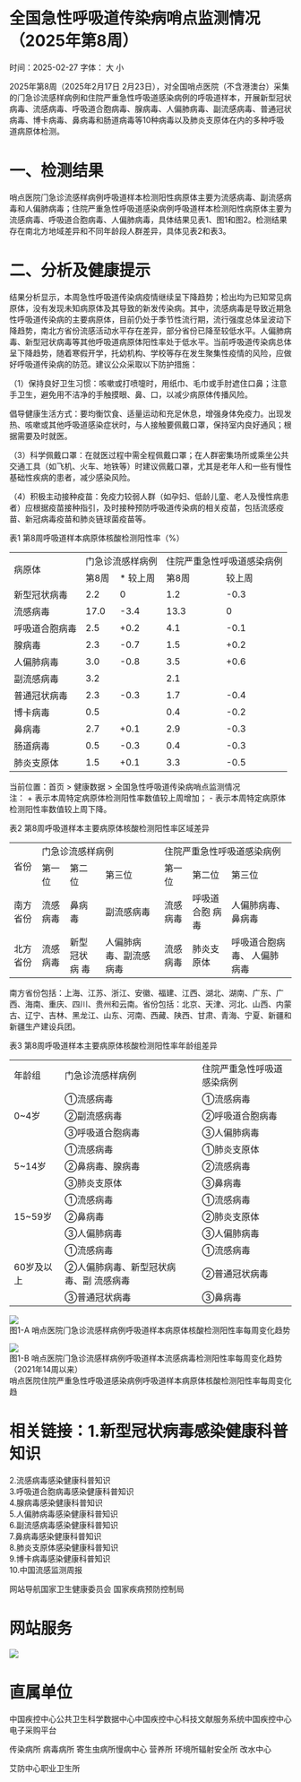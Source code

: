 # 全国急性呼吸道传染病哨点监测情况（2025年第8周）

时间：2025-02-27 字体： ⼤ ⼩

2025年第8周（2025年2⽉17⽇ 2⽉23⽇），对全国哨点医院（不含港澳台）采集的⻔急诊流感样病例和住院严重急性呼吸道感染病例的呼吸道样本，开展新型冠状病毒、流感病毒、呼吸道合胞病毒、腺病毒、⼈偏肺病毒、副流感病毒、普通冠状病毒、博卡病毒、⿐病毒和肠道病毒等10种病毒以及肺炎⽀原体在内的多种呼吸道病原体检测。

# ⼀、检测结果

哨点医院⻔急诊流感样病例呼吸道样本检测阳性病原体主要为流感病毒、副流感病毒和⼈偏肺病毒；住院严重急性呼吸道感染病例呼吸道样本检测阳性病原体主要为流感病毒、呼吸道合胞病毒、⼈偏肺病毒，具体结果⻅表1、图1和图2。检测结果存在南北⽅地域差异和不同年龄段⼈群差异，具体⻅表2和表3。

# ⼆、分析及健康提示

结果分析显示，本周急性呼吸道传染病疫情继续呈下降趋势；检出均为已知常⻅病原体，没有发现未知病原体及其导致的新发传染病。其中，流感病毒是导致近期急性呼吸道传染病的主要病原体，⽬前仍处于季节性流⾏期，流⾏强度总体呈波动下降趋势，南北⽅省份流感活动⽔平存在差异，部分省份已降⾄较低⽔平。⼈偏肺病毒、新型冠状病毒等其他呼吸道病原体阳性率处于低⽔平。当前呼吸道传染病总体呈下降趋势，随着寒假开学，托幼机构、学校等存在发⽣聚集性疫情的⻛险，应做好呼吸道传染病的防范。建议公众采取以下防护措施：

（1）保持良好卫⽣习惯：咳嗽或打喷嚏时，⽤纸⼱、⽑⼱或⼿肘遮住⼝⿐；注意⼿卫⽣，避免⽤不洁净的⼿触摸眼、⿐、⼝，以减少病原体传播⻛险。

倡导健康⽣活⽅式：要均衡饮⻝、适量运动和充⾜休息，增强身体免疫⼒。出现发热、咳嗽或其他呼吸道感染症状时，与⼈接触要佩戴⼝罩，保持室内良好通⻛；根据需要及时就医。

（3）科学佩戴⼝罩：在就医过程中需全程佩戴⼝罩；在⼈群密集场所或乘坐公共交通⼯具（如⻜机、⽕⻋、地铁等）时建议佩戴⼝罩，尤其是⽼年⼈和⼀些有慢性基础性疾病的患者，减少感染⻛险。

（4）积极主动接种疫苗：免疫⼒较弱⼈群（如孕妇、低龄⼉童、⽼⼈及慢性病患者）应根据疫苗接种指引，及时接种预防呼吸道传染病的相关疫苗，包括流感疫苗、新冠病毒疫苗和肺炎链球菌疫苗等。

表1 第8周呼吸道样本病原体核酸检测阳性率（%）  

<table><tr><td rowspan="2">病原体</td><td colspan="2">门急诊流感样病例</td><td colspan="2">住院严重急性呼吸道感染病例</td></tr><tr><td>第8周</td><td>* 较上周</td><td>第8周</td><td>较上周</td></tr><tr><td>新型冠状病毒</td><td>2.2</td><td>0</td><td>1.2</td><td>-0.3</td></tr><tr><td>流感病毒</td><td>17.0</td><td>-3.4</td><td>13.3</td><td>0</td></tr><tr><td>呼吸道合胞病毒</td><td>2.5</td><td>+0.2</td><td>4.1</td><td>-0.1</td></tr><tr><td>腺病毒</td><td>2.3</td><td>-0.7</td><td>1.5</td><td>+0.2</td></tr><tr><td>人偏肺病毒</td><td>3.0</td><td>-0.8</td><td>3.5</td><td>+0.6</td></tr><tr><td>副流感病毒</td><td>3.2</td><td></td><td>2.1</td><td></td></tr><tr><td>普通冠状病毒</td><td>2.3</td><td>-0.3</td><td>1.7</td><td>-0.4</td></tr><tr><td>博卡病毒</td><td>0.5</td><td></td><td>0.4</td><td>-0.2</td></tr><tr><td>鼻病毒</td><td>2.7</td><td>+0.1</td><td>2.9</td><td>-0.3</td></tr><tr><td>肠道病毒</td><td>0.5</td><td>-0.3</td><td>0.4</td><td>-0.3</td></tr><tr><td>肺炎支原体</td><td>1.5</td><td>+0.1</td><td>3.3</td><td>-0.5</td></tr></table>

当前位置：⾸⻚ > 健康数据 > 全国急性呼吸道传染病哨点监测情况  
注： + 表示本周特定病原体检测阳性率数值较上周增加； - 表示本周特定病原体检测阳性率数值较上周下降。

表2 第8周呼吸道样本主要病原体核酸检测阳性率区域差异  

<table><tr><td rowspan="2">省份</td><td colspan="3">门急诊流感样病例</td><td colspan="3">住院严重急性呼吸道感染病例</td></tr><tr><td>第一位</td><td>第二位</td><td>第三位</td><td>第一位</td><td>第二位</td><td>第三位</td></tr><tr><td>南方省份</td><td>流感病毒</td><td>鼻病毒</td><td>副流感病毒</td><td>流感病毒</td><td>呼吸道合胞 病毒</td><td>人偏肺病毒、 鼻病毒</td></tr><tr><td>北方省份</td><td>流感病毒</td><td>新型冠状病 毒</td><td>人偏肺病 毒、副流感 病毒</td><td>流感病毒</td><td>肺炎支原体</td><td>呼吸道合胞病毒、 人偏肺病毒</td></tr></table>

南⽅省份包括：上海、江苏、浙江、安徽、福建、江⻄、湖北、湖南、⼴东、⼴⻄、海南、重庆、四川、贵州和云南。省份包括：北京、天津、河北、⼭⻄、内蒙古、辽宁、吉林、⿊⻰江、⼭东、河南、⻄藏、陕⻄、⽢肃、⻘海、宁夏、新疆和新疆⽣产建设兵团。

表3 第8周呼吸道样本主要病原体核酸检测阳性率年龄组差异  

<table><tr><td>年龄组</td><td>门急诊流感样病例</td><td>住院严重急性呼吸道感染病例</td></tr><tr><td rowspan="3">0~4岁</td><td>①流感病毒</td><td>①流感病毒</td></tr><tr><td>②副流感病毒</td><td>②呼吸道合胞病毒</td></tr><tr><td>③呼吸道合胞病毒</td><td>③人偏肺病毒</td></tr><tr><td rowspan="3">5~14岁</td><td>①流感病毒</td><td>①肺炎支原体</td></tr><tr><td>②鼻病毒、腺病毒</td><td>②流感病毒</td></tr><tr><td>③肺炎支原体</td><td>③鼻病毒</td></tr><tr><td rowspan="3">15~59岁</td><td>①流感病毒</td><td>①流感病毒</td></tr><tr><td>②鼻病毒</td><td>②肺炎支原体</td></tr><tr><td>③人偏肺病毒</td><td>③人偏肺病毒</td></tr><tr><td rowspan="3">60岁及以上</td><td>①流感病毒</td><td>①流感病毒</td></tr><tr><td>②人偏肺病毒、新型冠状病毒、副 流感病毒</td><td>②普通冠状病毒</td></tr><tr><td>③普通冠状病毒</td><td>③鼻病毒</td></tr></table>

![](images/35a8e20945cc8117cc32f52b00e27cbb82d4b58bb1a2b3d810f0cf62b7165526.jpg)  
图1-A 哨点医院⻔急诊流感样病例呼吸道样本病原体核酸检测阳性率每周变化趋势

![](images/331bebc9054d1e5c5cb0eb71d7d6c57671aabe1d41b537f99d0197013dc78624.jpg)  
图1-B 哨点医院⻔急诊流感样病例呼吸道样本流感病毒检测阳性率每周变化趋势（2021年14周以来）  
哨点医院住院严重急性呼吸道感染病例呼吸道样本病原体核酸检测阳性率每周变化趋

# 相关链接：1.新型冠状病毒感染健康科普知识

2.流感病毒感染健康科普知识  
3.呼吸道合胞病毒感染健康科普知识  
4.腺病毒感染健康科普知识  
5.⼈偏肺病毒感染健康科普知识  
6.副流感病毒感染健康科普知识  
7.⿐病毒感染健康科普知识  
8.肺炎支原体感染健康科普知识  
9.博卡病毒感染健康科普知识  
10.中国流感监测周报

⽹站导航国家卫⽣健康委员会 国家疾病预防控制局

# ⽹站服务

![](images/db980fbd6017f8f7636be6b0ed4d6b1845514d073c37d7a3d80f43c14bf2bead.jpg)

# 直属单位

中国疾控中⼼公共卫⽣科学数据中⼼中国疾控中⼼科技⽂献服务系统中国疾控中⼼电⼦采购平台

传染病所 病毒病所 寄⽣⾍病所慢病中⼼ 营养所 环境所辐射安全所 改⽔中⼼

艾防中⼼职业卫⽣所